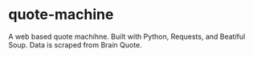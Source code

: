 # quote-machine
A web based quote machihne. Built with Python, Requests, and Beatiful Soup. Data is scraped from Brain Quote.
